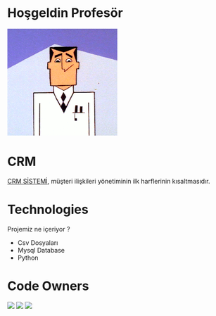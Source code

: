 # Hoşgeldin Profesör
![Source Pocket Readme Banner](https://github.com/PowerPuffGirlss/CRM/blob/main/cop/tumblr_p7oci41L5W1xncpnwo5_250.webp)
# CRM
[CRM SİSTEMİ](https://ozgecengizhan-mc.medium.com/), müşteri ilişkileri yönetiminin ilk harflerinin kısaltmasıdır.

# Technologies

Projemiz ne içeriyor ?

* Csv Dosyaları
* Mysql Database
* Python


# Code Owners

<p align="left">
  <a href="https://github.com/DenizNazari"><img src="https://avatars.githubusercontent.com/DenizNazari" width="80" /></a>
  <a href="https://github.com/Goksin-Usta"><img src="https://avatars.githubusercontent.com/Goksin-Usta" width="80" /></a>
  <a href="https://github.com/ozgecengizhan"><img src="https://avatars.githubusercontent.com/ozgecengizhan" width="80" /></a>
</p>


